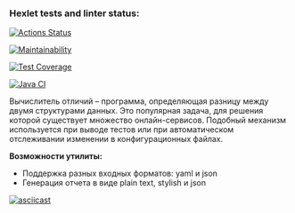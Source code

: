 ### Hexlet tests and linter status:
[![Actions Status](https://github.com/fireyorkUP/java-project-71/actions/workflows/hexlet-check.yml/badge.svg)](https://github.com/fireyorkUP/java-project-71/actions)

[![Maintainability](https://api.codeclimate.com/v1/badges/1374ac1a9822f0c317a9/maintainability)](https://codeclimate.com/github/fireyorkUP/java-project-71/maintainability)

[![Test Coverage](https://api.codeclimate.com/v1/badges/1374ac1a9822f0c317a9/test_coverage)](https://codeclimate.com/github/fireyorkUP/java-project-71/test_coverage)

[![Java CI](https://github.com/fireyorkUP/java-project-71/blob/main/.github/workflows/main.yml/badge.svg)](https://github.com/fireyorkUP/java-project-71/actions/workflows/main.yml)


Вычислитель отличий – программа, определяющая разницу между двумя структурами данных. 
Это популярная задача, для решения которой существует множество онлайн-сервисов.
Подобный механизм используется при выводе тестов или при автоматическом отслеживании изменении в конфигурационных файлах.

**Возможности утилиты:**

* Поддержка разных входных форматов: yaml и json
* Генерация отчета в виде plain text, stylish и json


[![asciicast](https://asciinema.org/a/lSkV2B9PSQ6feI8MRntGeEJ3b.svg)](https://asciinema.org/a/lSkV2B9PSQ6feI8MRntGeEJ3b)
